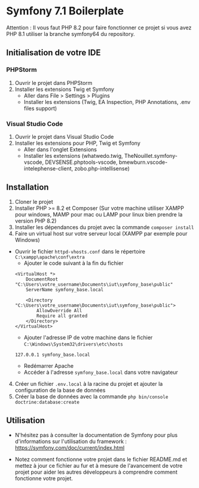# Symfony 7.1 Boilerplate 

Attention : Il vous faut PHP 8.2 pour faire fonctionner ce projet si vous avez PHP 8.1 utiliser la branche symfony64 du repository.

## Initialisation de votre IDE

### PHPStorm

1. Ouvrir le projet dans PHPStorm
2. Installer les extensions Twig et Symfony
    - Aller dans File > Settings > Plugins
    - Installer les extensions (Twig, EA Inspection, PHP Annotations, .env files support)

### Visual Studio Code

1. Ouvrir le projet dans Visual Studio Code
2. Installer les extensions pour PHP, Twig et Symfony
    - Aller dans l'onglet Extensions
    - Installer les extensions (whatwedo.twig, TheNouillet.symfony-vscode, DEVSENSE.phptools-vscode, 
    bmewburn.vscode-intelephense-client, zobo.php-intellisense)

## Installation

1. Cloner le projet
2. Installer PHP >= 8.2 et Composer (Sur votre machine utiliser XAMPP pour windows, MAMP pour mac ou LAMP pour linux bien prendre la version PHP 8.2)
3. Installer les dépendances du projet avec la commande `composer install`
4. Faire un virtual host sur votre serveur local (XAMPP par exemple pour Windows) 
 - Ouvrir le fichier `httpd-vhosts.conf` dans le répertoire `C:\xampp\apache\conf\extra`
    - Ajouter le code suivant à la fin du fichier
    ```
    <VirtualHost *>
        DocumentRoot "C:\Users\votre_username\Documents\iut\symfony_base\public"
        ServerName symfony_base.local
        
        <Directory "C:\Users\votre_username\Documents\iut\symfony_base\public">
            AllowOverride All
            Require all granted
        </Directory>
    </VirtualHost>
    ```
    - Ajouter l'adresse IP de votre machine dans le fichier `C:\Windows\System32\drivers\etc\hosts`
    ```
    127.0.0.1 symfony_base.local
    ```
    - Redémarrer Apache
    - Accéder à l'adresse `symfony_base.local` dans votre navigateur

4. Créer un fichier `.env.local` à la racine du projet et ajouter la configuration de la base de données
5. Créer la base de données avec la commande `php bin/console doctrine:database:create`

## Utilisation

- N'hésitez pas à consulter la documentation de Symfony pour plus d'informations sur l'utilisation du framework : https://symfony.com/doc/current/index.html

- Notez comment fonctionne votre projet dans le fichier README.md et mettez à jour ce fichier au fur et à mesure de l'avancement de votre projet pour aider les autres développeurs à comprendre comment fonctionne votre projet.


